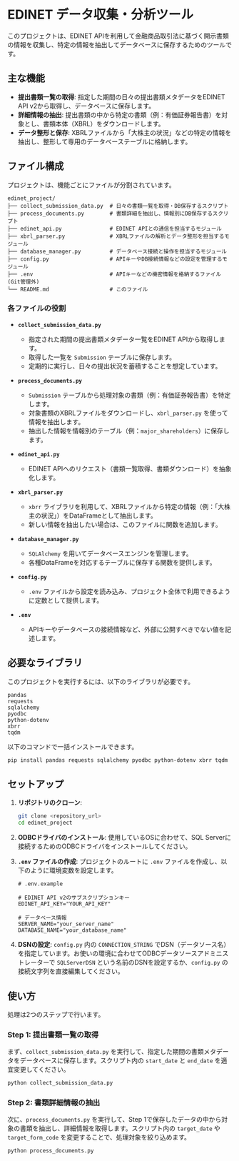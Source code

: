 # EDINET データ収集・分析ツール

このプロジェクトは、EDINET APIを利用して金融商品取引法に基づく開示書類の情報を収集し、特定の情報を抽出してデータベースに保存するためのツールです。

## 主な機能

- **提出書類一覧の取得**: 指定した期間の日々の提出書類メタデータをEDINET API v2から取得し、データベースに保存します。
- **詳細情報の抽出**: 提出書類の中から特定の書類（例：有価証券報告書）を対象とし、書類本体（XBRL）をダウンロードします。
- **データ整形と保存**: XBRLファイルから「大株主の状況」などの特定の情報を抽出し、整形して専用のデータベーステーブルに格納します。

## ファイル構成

プロジェクトは、機能ごとにファイルが分割されています。

```
edinet_project/
├── collect_submission_data.py  # 日々の書類一覧を取得・DB保存するスクリプト
├── process_documents.py        # 書類詳細を抽出し、情報別にDB保存するスクリプト
├── edinet_api.py               # EDINET APIとの通信を担当するモジュール
├── xbrl_parser.py              # XBRLファイルの解析とデータ整形を担当するモジュール
├── database_manager.py         # データベース接続と操作を担当するモジュール
├── config.py                   # APIキーやDB接続情報などの設定を管理するモジュール
├── .env                        # APIキーなどの機密情報を格納するファイル (Git管理外)
└── README.md                   # このファイル
```

### 各ファイルの役割

- **`collect_submission_data.py`**
  - 指定された期間の提出書類メタデータ一覧をEDINET APIから取得します。
  - 取得した一覧を `Submission` テーブルに保存します。
  - 定期的に実行し、日々の提出状況を蓄積することを想定しています。

- **`process_documents.py`**
  - `Submission` テーブルから処理対象の書類（例：有価証券報告書）を特定します。
  - 対象書類のXBRLファイルをダウンロードし、`xbrl_parser.py` を使って情報を抽出します。
  - 抽出した情報を情報別のテーブル（例：`major_shareholders`）に保存します。

- **`edinet_api.py`**
  - EDINET APIへのリクエスト（書類一覧取得、書類ダウンロード）を抽象化します。

- **`xbrl_parser.py`**
  - `xbrr` ライブラリを利用して、XBRLファイルから特定の情報（例：「大株主の状況」）をDataFrameとして抽出します。
  - 新しい情報を抽出したい場合は、このファイルに関数を追加します。

- **`database_manager.py`**
  - `SQLAlchemy` を用いてデータベースエンジンを管理します。
  - 各種DataFrameを対応するテーブルに保存する関数を提供します。

- **`config.py`**
  - `.env` ファイルから設定を読み込み、プロジェクト全体で利用できるように定数として提供します。

- **`.env`**
  - APIキーやデータベースの接続情報など、外部に公開すべきでない値を記述します。

## 必要なライブラリ

このプロジェクトを実行するには、以下のライブラリが必要です。

```
pandas
requests
sqlalchemy
pyodbc
python-dotenv
xbrr
tqdm
```

以下のコマンドで一括インストールできます。

```bash
pip install pandas requests sqlalchemy pyodbc python-dotenv xbrr tqdm
```

## セットアップ

1.  **リポジトリのクローン**:
    ```bash
    git clone <repository_url>
    cd edinet_project
    ```

2.  **ODBCドライバのインストール**:
    使用しているOSに合わせて、SQL Serverに接続するためのODBCドライバをインストールしてください。

3.  **`.env` ファイルの作成**:
    プロジェクトのルートに `.env` ファイルを作成し、以下のように環境変数を設定します。

    ```.env
    # .env.example

    # EDINET API v2のサブスクリプションキー
    EDINET_API_KEY="YOUR_API_KEY"

    # データベース情報
    SERVER_NAME="your_server_name"
    DATABASE_NAME="your_database_name"
    ```

4.  **DSNの設定**:
    `config.py` 内の `CONNECTION_STRING` でDSN（データソース名）を指定しています。お使いの環境に合わせてODBCデータソースアドミニストレーターで `SQLServerDSN` という名前のDSNを設定するか、`config.py` の接続文字列を直接編集してください。

## 使い方

処理は2つのステップで行います。

### Step 1: 提出書類一覧の取得

まず、`collect_submission_data.py` を実行して、指定した期間の書類メタデータをデータベースに保存します。スクリプト内の `start_date` と `end_date` を適宜変更してください。

```bash
python collect_submission_data.py
```

### Step 2: 書類詳細情報の抽出

次に、`process_documents.py` を実行して、Step 1で保存したデータの中から対象の書類を抽出し、詳細情報を取得します。スクリプト内の `target_date` や `target_form_code` を変更することで、処理対象を絞り込めます。

```bash
python process_documents.py
```